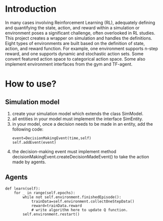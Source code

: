 # Introduction
In many cases involving Reinforcement Learning (RL), adequately defining and quantifying the state, action, and reward within a simulation or environment poses a significant challenge, often overlooked in RL studies. This project creates a wrapper on simulation and handles the definitions. Eight types of environments are built based on the definition of state, action, and reward function. For example, one environment supports n-step reward, and one supports dynamic and stochastic action sets. Some convert featured action space to categorical action space. Some also implement environment interfaces from the gym and TF-agent. 
# How to use?
## Simulation model
1) create your simulation model which extends the class SimModel.
2) all entities in your model must implement the interface SimEntity.
3) in your model, once a decision needs to be made in an entity, add the following code:
   ```
   event=DecisionMakingEvent(time,self)
   self.addEvent(event)
   ```
4) the decision-making event must implement method decisionMakingEvent.createDecisionMadeEvent() to take the action made by agents.
## Agents
```
def learn(self):
    for _ in range(self.epochs):
        while not self.environment.finishedEpisode():
            trainData=self.environment.collectOneStepData()
            reward=trainData.reward
            # write algorithm here to update Q function.
        self.environment.restart()
```

